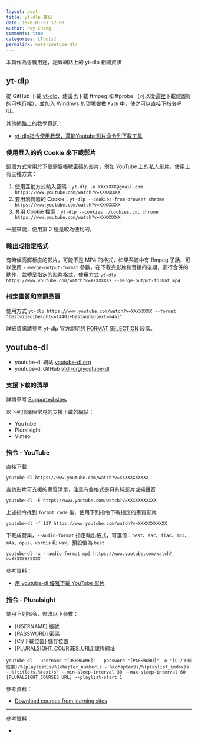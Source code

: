 ```yaml
---
layout: post
title: yt-dlp 筆記
date: 1970-01-01 12:00
author: Poy Chang
comments: true
categories: [Tools]
permalink: note-youtube-dl/
---
```


本篇作為書籤用途，記錄網路上的 yt-dlp 相關資訊

## yt-dlp

從 GitHub 下載 [yt-dlp](https://github.com/yt-dlp/yt-dlp)，建議也下載 ffmpeg 和 ffprobe （可以從[這裡](https://github.com/BtbN/FFmpeg-Builds/releases)下載建置好的可執行檔），並加入 Windows 的環境變數 `Path` 中，使之可以直接下指令呼叫。

其他網路上的教學資訊：

- [yt-dlp指令使用教學，萬能Youtube影片命令列下載工具](https://ivonblog.com/posts/yt-dlp-usage/)

### 使用登入的的 Cookie 來下載影片

這個方式常用於下載需要帳號密碼的影片，例如 YouTube 上的私人影片，使用上有三種方式：

1. 使用互動方式輸入密碼：`yt-dlp -u XXXXXXX@gmail.com https://www.youtube.com/watch?v=XXXXXXXX`
2. 套用瀏覽器的 Cookie：`yt-dlp --cookies-from-browser chrome https://www.youtube.com/watch?v=XXXXXXXX`
3. 套用 Cookie 檔案：`yt-dlp --cookies ./cookies.txt chrome https://www.youtube.com/watch?v=XXXXXXXX`

一般來說，使用第 2 種是較為便利的。

### 輸出成指定格式

有時候高解析度的影片，可能不是 MP4 的格式，如果系統中有 ffmpeg 了話，可以使用 `--merge-output-format` 參數，在下載完影片和音檔的後期，進行合併的動作，並轉呈指定的影片格式，使用方式 `yt-dlp https://www.youtube.com/watch?v=XXXXXXXX --merge-output-format mp4`

### 指定畫質和音訊品質

使用方式 `yt-dlp https://www.youtube.com/watch?v=XXXXXXXX --format "bestvideo[height<=1440]+bestaudio[ext=m4a]"`

詳細資訊請參考 yt-dlp 官方說明的 [FORMAT SELECTION](https://github.com/yt-dlp/yt-dlp#format-selection) 段落。

## youtube-dl

- youtube-dl 網站 [youtube-dl.org](https://youtube-dl.org/)
- youtube-dl GitHub [ytdl-org/youtube-dl](https://github.com/ytdl-org/youtube-dl)

### 支援下載的清單

詳請參考 [Supported sites](https://ytdl-org.github.io/youtube-dl/supportedsites.html)

以下列出幾個常見的支援下載的網站：

- YouTube
- Pluralsight
- Vimeo

### 指令 - YouTube

直接下載

```
youtube-dl https://www.youtube.com/watch?v=XXXXXXXXXXX
```

查詢影片可支援的畫質清單，注意有些格式是只有純影片或純聲音

```
youtube-dl -F https://www.youtube.com/watch?v=XXXXXXXXXXX
```

上述指令找到 `format code` 後，使用下列指令下載指定的畫質影片

```
youtube-dl -f 137 https://www.youtube.com/watch?v=XXXXXXXXXXX
```

下載成音樂，`--audio-format` 指定輸出格式，可選值：`best`、`aac`、`flac`、`mp3`、`m4a`、`opus`、`vorbis` 和 `wav`，預設值為 `best`

```
youtube-dl -x --audio-format mp3 https://www.youtube.com/watch?v=XXXXXXXXXXX
```

參考資料：

- [用 youtube-dl 優雅下載 YouTube 影片](https://junyussh.github.io/p/use-youtube-dl-to-download-videos/)

### 指令 - Pluralsight

使用下列指令，修改以下參數：

- [USERNAME] 帳號
- [PASSWORD] 密碼
- [C:/下載位置] 儲存位置
- [PLURALSIGHT_COURSES_URL] 課程網址

```
youtube-dl --username "[USERNAME]" --password "[PASSWORD]" -o "[C:/下載位置]/%(playlist)s/%(chapter_number)s - %(chapter)s/%(playlist_index)s - %(title)s.%(ext)s" --min-sleep-interval 30 --max-sleep-interval 60 [PLURALSIGHT_COURSES_URL] --playlist-start 1
```

參考資料：

- [Download courses from learning sites](https://gist.github.com/poychang/74a1ab546a765f341c4b07c7f8cd5149)

----------

參考資料：

* []()
